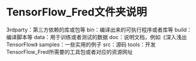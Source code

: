 # TensorFlow_Fred文件夹说明
3rdparty：第三方依赖的库或包等
bin：编译出来的可执行程序或者库等
build：编译脚本等
data：用于训练或者测试的数据
doc：说明文档，例如《深入浅出TensorFlow》
samples：一些实用的例子
src：源码
tools：开发TensorFlow_Fred所需要的工具包或者对应的资源网址

